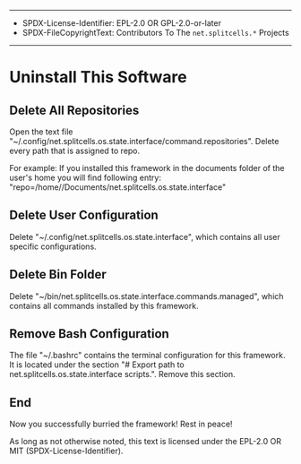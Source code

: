 ----
* SPDX-License-Identifier: EPL-2.0 OR GPL-2.0-or-later
* SPDX-FileCopyrightText: Contributors To The `net.splitcells.*` Projects
----
# Uninstall This Software

## Delete All Repositories
Open the text file "~/.config/net.splitcells.os.state.interface/command.repositories".
Delete every path that is assigned to repo.

For example:
If you installed this framework in the documents folder of the user's home you will find following entry:
"repo=/home/<username>/Documents/net.splitcells.os.state.interface"

## Delete User Configuration

Delete "~/.config/net.splitcells.os.state.interface", which contains all user specific configurations.

## Delete Bin Folder

Delete "~/bin/net.splitcells.os.state.interface.commands.managed", which contains all commands installed by this framework.

## Remove Bash Configuration

The file "~/.bashrc" contains the terminal configuration for this framework.
It is located under the section "# Export path to net.splitcells.os.state.interface scripts.".
Remove this section.

## End

Now you successfully burried the framework!
Rest in peace!

As long as not otherwise noted,
this text is licensed under the EPL-2.0 OR MIT (SPDX-License-Identifier).

